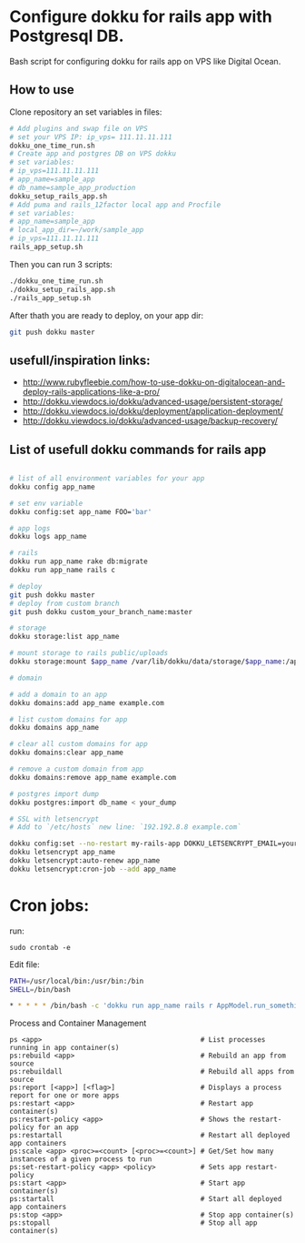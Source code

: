 # Configure dokku for rails app with Postgresql DB.

Bash script for configuring dokku for rails app on VPS like Digital Ocean.

## How to use

Clone repository an set variables in files:

```bash
# Add plugins and swap file on VPS
# set your VPS IP: ip_vps= 111.11.11.111
dokku_one_time_run.sh
# Create app and postgres DB on VPS dokku
# set variables:
# ip_vps=111.11.11.111
# app_name=sample_app
# db_name=sample_app_production
dokku_setup_rails_app.sh
# Add puma and rails_12factor local app and Procfile
# set variables:
# app_name=sample_app
# local_app_dir=~/work/sample_app
# ip_vps=111.11.11.111
rails_app_setup.sh
```

Then you can run 3 scripts:

```bash
./dokku_one_time_run.sh
./dokku_setup_rails_app.sh
./rails_app_setup.sh
```

After thath you are ready to deploy, on your app dir:

```bash
git push dokku master
```


## usefull/inspiration links:
* http://www.rubyfleebie.com/how-to-use-dokku-on-digitalocean-and-deploy-rails-applications-like-a-pro/
* http://dokku.viewdocs.io/dokku/advanced-usage/persistent-storage/
* http://dokku.viewdocs.io/dokku/deployment/application-deployment/
* http://dokku.viewdocs.io/dokku/advanced-usage/backup-recovery/


## List of usefull dokku commands for rails app

```bash

# list of all environment variables for your app
dokku config app_name

# set env variable
dokku config:set app_name FOO='bar'

# app logs
dokku logs app_name

# rails
dokku run app_name rake db:migrate
dokku run app_name rails c

# deploy
git push dokku master
# deploy from custom branch
git push dokku custom_your_branch_name:master

# storage
dokku storage:list app_name

# mount storage to rails public/uploads
dokku storage:mount $app_name /var/lib/dokku/data/storage/$app_name:/app/public/uploads

# domain

# add a domain to an app
dokku domains:add app_name example.com

# list custom domains for app
dokku domains app_name

# clear all custom domains for app
dokku domains:clear app_name

# remove a custom domain from app
dokku domains:remove app_name example.com

# postgres import dump
dokku postgres:import db_name < your_dump

# SSL with letsencrypt
# Add to `/etc/hosts` new line: `192.192.8.8 example.com`

dokku config:set --no-restart my-rails-app DOKKU_LETSENCRYPT_EMAIL=your@email.com
dokku letsencrypt app_name
dokku letsencrypt:auto-renew app_name
dokku letsencrypt:cron-job --add app_name
```

# Cron jobs:
run:

```
sudo crontab -e
```

Edit file:

```bash
PATH=/usr/local/bin:/usr/bin:/bin
SHELL=/bin/bash

* * * * * /bin/bash -c 'dokku run app_name rails r AppModel.run_something'
```

Process and Container Management

```
ps <app>                                       # List processes running in app container(s)
ps:rebuild <app>                               # Rebuild an app from source
ps:rebuildall                                  # Rebuild all apps from source
ps:report [<app>] [<flag>]                     # Displays a process report for one or more apps
ps:restart <app>                               # Restart app container(s)
ps:restart-policy <app>                        # Shows the restart-policy for an app
ps:restartall                                  # Restart all deployed app containers
ps:scale <app> <proc>=<count> [<proc>=<count>] # Get/Set how many instances of a given process to run
ps:set-restart-policy <app> <policy>           # Sets app restart-policy
ps:start <app>                                 # Start app container(s)
ps:startall                                    # Start all deployed app containers
ps:stop <app>                                  # Stop app container(s)
ps:stopall                                     # Stop all app container(s)
```
